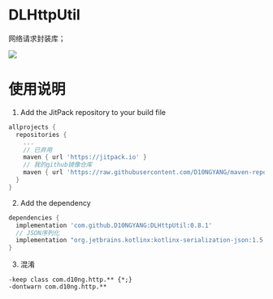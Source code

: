 # DLHttpUtil
网络请求封装库；

[![](https://jitpack.io/v/D10NGYANG/DLHttpUtil.svg)](https://jitpack.io/#D10NGYANG/DLHttpUtil)

# 使用说明
1. Add the JitPack repository to your build file
```build.gradle
allprojects {
  repositories {
    ...
    // 已弃用
    maven { url 'https://jitpack.io' }
    // 我的github镜像仓库
    maven { url 'https://raw.githubusercontent.com/D10NGYANG/maven-repo/main/repository'}
  }
}
```

2. Add the dependency
```build.gradle
dependencies {
  implementation 'com.github.D10NGYANG:DLHttpUtil:0.8.1'
  // JSON序列化
  implementation "org.jetbrains.kotlinx:kotlinx-serialization-json:1.5.1"
}
```

3. 混淆
```properties
-keep class com.d10ng.http.** {*;}
-dontwarn com.d10ng.http.**
```
